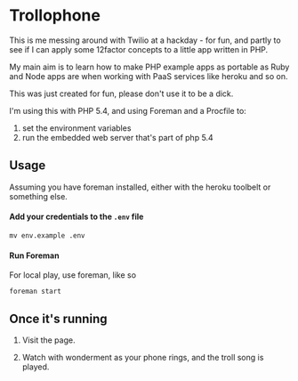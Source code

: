 Trollophone
=================================

This is me messing around with Twilio at a hackday - for fun, and partly to see if I can apply some 12factor concepts to a little app written in PHP.

My main aim is to learn how to make PHP example apps as portable as Ruby and Node apps are when working with PaaS services like heroku and so on.

This was just created for fun, please don't use it to be a dick.

I'm using this with PHP 5.4, and using Foreman and a Procfile to:

1. set the environment variables
2. run the embedded web server that's part of php 5.4

## Usage

Assuming you have foreman installed, either with the heroku toolbelt or something else.

#### Add your credentials to the `.env` file

```shell
mv env.example .env
```

#### Run Foreman

For local play, use foreman, like so

```shell
foreman start
```

## Once it's running

1) Visit the page.

2) Watch with wonderment as your phone rings, and the troll song is played.

